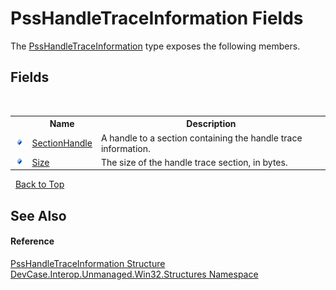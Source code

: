 # PssHandleTraceInformation Fields
 

The <a href="T_DevCase_Interop_Unmanaged_Win32_Structures_PssHandleTraceInformation">PssHandleTraceInformation</a> type exposes the following members.


## Fields
&nbsp;<table><tr><th></th><th>Name</th><th>Description</th></tr><tr><td>![Public field](media/pubfield.gif "Public field")</td><td><a href="F_DevCase_Interop_Unmanaged_Win32_Structures_PssHandleTraceInformation_SectionHandle">SectionHandle</a></td><td>
A handle to a section containing the handle trace information.</td></tr><tr><td>![Public field](media/pubfield.gif "Public field")</td><td><a href="F_DevCase_Interop_Unmanaged_Win32_Structures_PssHandleTraceInformation_Size">Size</a></td><td>
The size of the handle trace section, in bytes.</td></tr></table>&nbsp;
<a href="#psshandletraceinformation-fields">Back to Top</a>

## See Also


#### Reference
<a href="T_DevCase_Interop_Unmanaged_Win32_Structures_PssHandleTraceInformation">PssHandleTraceInformation Structure</a><br /><a href="N_DevCase_Interop_Unmanaged_Win32_Structures">DevCase.Interop.Unmanaged.Win32.Structures Namespace</a><br />